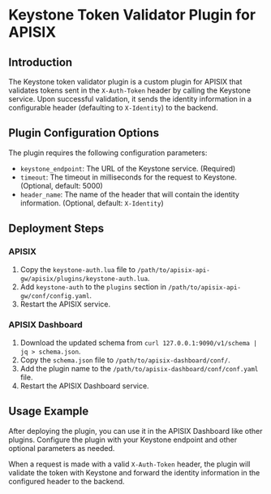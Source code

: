 # Keystone Token Validator Plugin for APISIX

## Introduction

The Keystone token validator plugin is a custom plugin for APISIX that validates tokens sent in the `X-Auth-Token` header by calling the Keystone service. Upon successful validation, it sends the identity information in a configurable header (defaulting to `X-Identity`) to the backend.

## Plugin Configuration Options

The plugin requires the following configuration parameters:

* `keystone_endpoint`: The URL of the Keystone service. (Required)
* `timeout`: The timeout in milliseconds for the request to Keystone. (Optional, default: 5000)
* `header_name`: The name of the header that will contain the identity information. (Optional, default: `X-Identity`)

## Deployment Steps

### APISIX

1. Copy the `keystone-auth.lua` file to `/path/to/apisix-api-gw/apisix/plugins/keystone-auth.lua`.
2. Add `keystone-auth` to the `plugins` section in `/path/to/apisix-api-gw/conf/config.yaml`.
3. Restart the APISIX service.

### APISIX Dashboard

1. Download the updated schema from `curl 127.0.0.1:9090/v1/schema | jq > schema.json`.
2. Copy the `schema.json` file to `/path/to/apisix-dashboard/conf/`.
3. Add the plugin name to the `/path/to/apisix-dashboard/conf/conf.yaml` file.
4. Restart the APISIX Dashboard service.

## Usage Example

After deploying the plugin, you can use it in the APISIX Dashboard like other plugins. Configure the plugin with your Keystone endpoint and other optional parameters as needed.

When a request is made with a valid `X-Auth-Token` header, the plugin will validate the token with Keystone and forward the identity information in the configured header to the backend.
